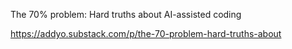 The 70% problem: Hard truths about AI-assisted coding

https://addyo.substack.com/p/the-70-problem-hard-truths-about